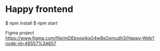 # Happy frontend
$ npm install
$ npm start

Figma project https://www.figma.com/file/mDEbnoojksG4w8sOxmudh3/Happy-Web?node-id=48557%3A657

